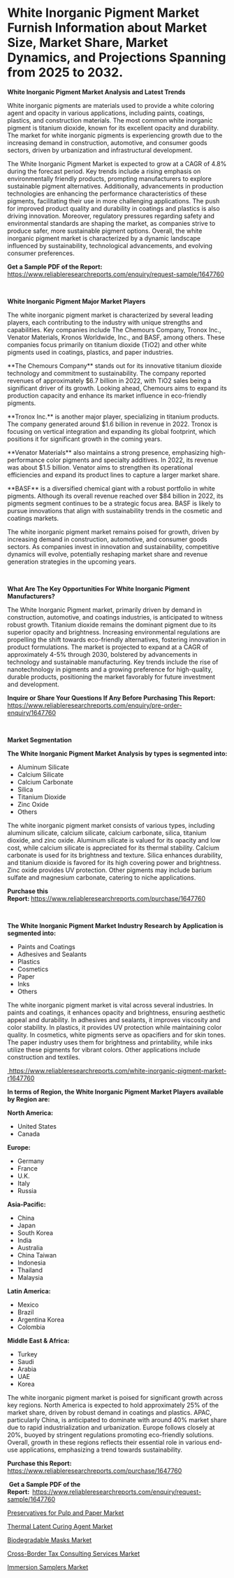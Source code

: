 <p><h1>White Inorganic Pigment Market Furnish Information about Market Size, Market Share, Market Dynamics, and Projections Spanning from 2025 to 2032.</h1></p><p><strong>White Inorganic Pigment Market Analysis and Latest Trends</strong></p>
<p><p>White inorganic pigments are materials used to provide a white coloring agent and opacity in various applications, including paints, coatings, plastics, and construction materials. The most common white inorganic pigment is titanium dioxide, known for its excellent opacity and durability. The market for white inorganic pigments is experiencing growth due to the increasing demand in construction, automotive, and consumer goods sectors, driven by urbanization and infrastructural development.</p><p>The White Inorganic Pigment Market is expected to grow at a CAGR of 4.8% during the forecast period. Key trends include a rising emphasis on environmentally friendly products, prompting manufacturers to explore sustainable pigment alternatives. Additionally, advancements in production technologies are enhancing the performance characteristics of these pigments, facilitating their use in more challenging applications. The push for improved product quality and durability in coatings and plastics is also driving innovation. Moreover, regulatory pressures regarding safety and environmental standards are shaping the market, as companies strive to produce safer, more sustainable pigment options. Overall, the white inorganic pigment market is characterized by a dynamic landscape influenced by sustainability, technological advancements, and evolving consumer preferences.</p></p>
<p><strong>Get a Sample PDF of the Report:&nbsp;</strong> <a href="https://www.reliableresearchreports.com/enquiry/request-sample/1647760?utm_campaign=112&utm_medium=2&utm_source=Github&utm_content=ia&utm_term=29032025&utm_id=white-inorganic-pigment">https://www.reliableresearchreports.com/enquiry/request-sample/1647760</a></p>
<p>&nbsp;</p>
<p><strong>White Inorganic Pigment Major Market Players</strong></p>
<p><p>The white inorganic pigment market is characterized by several leading players, each contributing to the industry with unique strengths and capabilities. Key companies include The Chemours Company, Tronox Inc., Venator Materials, Kronos Worldwide, Inc., and BASF, among others. These companies focus primarily on titanium dioxide (TiO2) and other white pigments used in coatings, plastics, and paper industries.</p><p>**The Chemours Company** stands out for its innovative titanium dioxide technology and commitment to sustainability. The company reported revenues of approximately $6.7 billion in 2022, with TiO2 sales being a significant driver of its growth. Looking ahead, Chemours aims to expand its production capacity and enhance its market influence in eco-friendly pigments.</p><p>**Tronox Inc.** is another major player, specializing in titanium products. The company generated around $1.6 billion in revenue in 2022. Tronox is focusing on vertical integration and expanding its global footprint, which positions it for significant growth in the coming years.</p><p>**Venator Materials** also maintains a strong presence, emphasizing high-performance color pigments and specialty additives. In 2022, its revenue was about $1.5 billion. Venator aims to strengthen its operational efficiencies and expand its product lines to capture a larger market share.</p><p>**BASF** is a diversified chemical giant with a robust portfolio in white pigments. Although its overall revenue reached over $84 billion in 2022, its pigments segment continues to be a strategic focus area. BASF is likely to pursue innovations that align with sustainability trends in the cosmetic and coatings markets.</p><p>The white inorganic pigment market remains poised for growth, driven by increasing demand in construction, automotive, and consumer goods sectors. As companies invest in innovation and sustainability, competitive dynamics will evolve, potentially reshaping market share and revenue generation strategies in the upcoming years.</p></p>
<p>&nbsp;</p>
<p><strong>What Are The Key Opportunities For White Inorganic Pigment Manufacturers?</strong></p>
<p><p>The White Inorganic Pigment market, primarily driven by demand in construction, automotive, and coatings industries, is anticipated to witness robust growth. Titanium dioxide remains the dominant pigment due to its superior opacity and brightness. Increasing environmental regulations are propelling the shift towards eco-friendly alternatives, fostering innovation in product formulations. The market is projected to expand at a CAGR of approximately 4-5% through 2030, bolstered by advancements in technology and sustainable manufacturing. Key trends include the rise of nanotechnology in pigments and a growing preference for high-quality, durable products, positioning the market favorably for future investment and development.</p></p>
<p><strong>Inquire or Share Your Questions If Any Before Purchasing This Report:</strong> <a href="https://www.reliableresearchreports.com/enquiry/pre-order-enquiry/1647760?utm_campaign=112&utm_medium=2&utm_source=Github&utm_content=ia&utm_term=29032025&utm_id=white-inorganic-pigment">https://www.reliableresearchreports.com/enquiry/pre-order-enquiry/1647760</a></p>
<p>&nbsp;</p>
<p><strong>Market Segmentation</strong></p>
<p><strong>The White Inorganic Pigment Market Analysis by types is segmented into:</strong></p>
<p><ul><li>Aluminum Silicate</li><li>Calcium Silicate</li><li>Calcium Carbonate</li><li>Silica</li><li>Titanium Dioxide</li><li>Zinc Oxide</li><li>Others</li></ul></p>
<p><p>The white inorganic pigment market consists of various types, including aluminum silicate, calcium silicate, calcium carbonate, silica, titanium dioxide, and zinc oxide. Aluminum silicate is valued for its opacity and low cost, while calcium silicate is appreciated for its thermal stability. Calcium carbonate is used for its brightness and texture. Silica enhances durability, and titanium dioxide is favored for its high covering power and brightness. Zinc oxide provides UV protection. Other pigments may include barium sulfate and magnesium carbonate, catering to niche applications.</p></p>
<p><strong>Purchase this Report:&nbsp;</strong><a href="https://www.reliableresearchreports.com/purchase/1647760?utm_campaign=112&utm_medium=2&utm_source=Github&utm_content=ia&utm_term=29032025&utm_id=white-inorganic-pigment">https://www.reliableresearchreports.com/purchase/1647760</a></p>
<p>&nbsp;</p>
<p><strong>The White Inorganic Pigment Market Industry Research by Application is segmented into:</strong></p>
<p><ul><li>Paints and Coatings</li><li>Adhesives and Sealants</li><li>Plastics</li><li>Cosmetics</li><li>Paper</li><li>Inks</li><li>Others</li></ul></p>
<p><p>The white inorganic pigment market is vital across several industries. In paints and coatings, it enhances opacity and brightness, ensuring aesthetic appeal and durability. In adhesives and sealants, it improves viscosity and color stability. In plastics, it provides UV protection while maintaining color quality. In cosmetics, white pigments serve as opacifiers and for skin tones. The paper industry uses them for brightness and printability, while inks utilize these pigments for vibrant colors. Other applications include construction and textiles.</p></p>
<p><a href="https://www.reliableresearchreports.com/white-inorganic-pigment-market-r1647760?utm_campaign=112&utm_medium=2&utm_source=Github&utm_content=ia&utm_term=29032025&utm_id=white-inorganic-pigment">&nbsp;https://www.reliableresearchreports.com/white-inorganic-pigment-market-r1647760</a></p>
<p><strong>In terms of Region, the White Inorganic Pigment Market Players available by Region are:</strong></p>
<p>
    <p> <strong> North America: </strong>
        <ul>
            <li>United States</li>
            <li>Canada</li>
        </ul>
        </p> 
    <p> <strong> Europe: </strong>
        <ul>
            <li>Germany</li>
            <li>France</li>
            <li>U.K.</li>
            <li>Italy</li>
            <li>Russia</li>
        </ul>
        </p> 
    <p> <strong> Asia-Pacific: </strong>
        <ul>
            <li>China</li>
            <li>Japan</li>
            <li>South Korea</li>
            <li>India</li>
            <li>Australia</li>
            <li>China Taiwan</li>
            <li>Indonesia</li>
            <li>Thailand</li>
            <li>Malaysia</li>
        </ul>
        </p> 
    <p> <strong> Latin America: </strong>
        <ul>
            <li>Mexico</li>
            <li>Brazil</li>
            <li>Argentina Korea</li>
            <li>Colombia</li>
        </ul>
        </p> 
    <p> <strong> Middle East & Africa: </strong>
        <ul>
            <li>Turkey</li>
            <li>Saudi</li>
            <li>Arabia</li>
            <li>UAE</li>
            <li>Korea</li>
        </ul>
    </p>
    </p>
<p><p>The white inorganic pigment market is poised for significant growth across key regions. North America is expected to hold approximately 25% of the market share, driven by robust demand in coatings and plastics. APAC, particularly China, is anticipated to dominate with around 40% market share due to rapid industrialization and urbanization. Europe follows closely at 20%, buoyed by stringent regulations promoting eco-friendly solutions. Overall, growth in these regions reflects their essential role in various end-use applications, emphasizing a trend towards sustainability.</p></p>
<p><strong>Purchase this Report: </strong><a href="https://www.reliableresearchreports.com/purchase/1647760?utm_campaign=112&utm_medium=2&utm_source=Github&utm_content=ia&utm_term=29032025&utm_id=white-inorganic-pigment">https://www.reliableresearchreports.com/purchase/1647760</a></p>
<p>&nbsp;<strong>Get a Sample PDF of the Report:&nbsp;&nbsp;</strong><a href="https://www.reliableresearchreports.com/enquiry/request-sample/1647760?utm_campaign=112&utm_medium=2&utm_source=Github&utm_content=ia&utm_term=29032025&utm_id=white-inorganic-pigment">https://www.reliableresearchreports.com/enquiry/request-sample/1647760</a></p>
<p><strong></strong></p>
<p><p><a href="https://github.com/porstgowinjq/Market-Research-Report-List-1/blob/main/preservatives-for-pulp-and-paper-market.md?utm_campaign=112&utm_medium=2&utm_source=Github&utm_content=ia&utm_term=29032025&utm_id=white-inorganic-pigment">Preservatives for Pulp and Paper Market</a></p><p><a href="https://github.com/amagloeaad54/Market-Research-Report-List-1/blob/main/thermal-latent-curing-agent-market.md?utm_campaign=112&utm_medium=2&utm_source=Github&utm_content=ia&utm_term=29032025&utm_id=white-inorganic-pigment">Thermal Latent Curing Agent Market</a></p><p><a href="https://github.com/ximensbisade/Market-Research-Report-List-1/blob/main/biodegradable-masks-market.md?utm_campaign=112&utm_medium=2&utm_source=Github&utm_content=ia&utm_term=29032025&utm_id=white-inorganic-pigment">Biodegradable Masks Market</a></p><p><a href="https://github.com/oeungcolesh0/Market-Research-Report-List-1/blob/main/cross-border-tax-consulting-services-market.md?utm_campaign=112&utm_medium=2&utm_source=Github&utm_content=ia&utm_term=29032025&utm_id=white-inorganic-pigment">Cross-Border Tax Consulting Services Market</a></p><p><a href="https://github.com/neiridionna/Market-Research-Report-List-1/blob/main/immersion-samplers-market.md?utm_campaign=112&utm_medium=2&utm_source=Github&utm_content=ia&utm_term=29032025&utm_id=white-inorganic-pigment">Immersion Samplers Market</a></p></p>